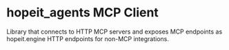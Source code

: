 # hopeit_agents MCP Client

Library that connects to HTTP MCP servers and exposes MCP endpoints as hopeit.engine HTTP endpoints for non-MCP integrations.
